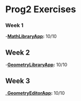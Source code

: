 # Prog2 Exercises 


### Week 1
-**[MathLibraryApp](./MathLibraryApp):** 10/10

## Week 2
-**[GeometryLibraryApp](./GeometryLibraryApp):** 10/10

## Week 3
_**[GeometryEditorApp](./GeometryEditorApp):** 10/10
